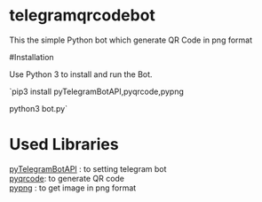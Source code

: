 # telegramqrcodebot

This the simple Python bot which generate QR Code in png format

#Installation

Use Python 3 to install and run the Bot.

`pip3 install pyTelegramBotAPI,pyqrcode,pypng

python3 bot.py`


# Used Libraries

[pyTelegramBotAPI](https://github.com/eternnoir/pyTelegramBotAPI) : to setting telegram bot  
[pyqrcode](https://github.com/mnooner256/pyqrcode): to generate QR code  
[pypng](https://github.com/drj11/pypng) : to get image in png format
